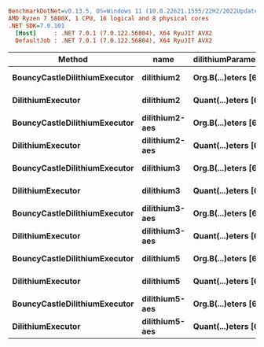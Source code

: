 ``` ini

BenchmarkDotNet=v0.13.5, OS=Windows 11 (10.0.22621.1555/22H2/2022Update/SunValley2)
AMD Ryzen 7 5800X, 1 CPU, 16 logical and 8 physical cores
.NET SDK=7.0.101
  [Host]     : .NET 7.0.1 (7.0.122.56804), X64 RyuJIT AVX2
  DefaultJob : .NET 7.0.1 (7.0.122.56804), X64 RyuJIT AVX2


```
|                        Method |           name |  dilithiumParameters |      Mean |     Error |    StdDev |      Gen0 |     Gen1 | Allocated |
|------------------------------ |--------------- |--------------------- |----------:|----------:|----------:|----------:|---------:|----------:|
| **BouncyCastleDilithiumExecutor** |     **dilithium2** | **Org.B(...)eters [66]** |  **7.007 ms** | **0.0776 ms** | **0.0688 ms** |  **328.1250** |  **46.8750** |   **5.28 MB** |
|             **DilithiumExecutor** |     **dilithium2** | **Quant(...)eters [69]** |  **6.833 ms** | **0.0979 ms** | **0.0868 ms** |  **328.1250** |  **46.8750** |   **5.31 MB** |
| **BouncyCastleDilithiumExecutor** | **dilithium2-aes** | **Org.B(...)eters [66]** |  **9.750 ms** | **0.1089 ms** | **0.1019 ms** |  **437.5000** |  **62.5000** |   **7.07 MB** |
|             **DilithiumExecutor** | **dilithium2-aes** | **Quant(...)eters [69]** |  **6.288 ms** | **0.0784 ms** | **0.0654 ms** |  **390.6250** |  **46.8750** |   **6.23 MB** |
| **BouncyCastleDilithiumExecutor** |     **dilithium3** | **Org.B(...)eters [66]** | **11.564 ms** | **0.1319 ms** | **0.1234 ms** |  **531.2500** | **109.3750** |   **8.69 MB** |
|             **DilithiumExecutor** |     **dilithium3** | **Quant(...)eters [69]** | **11.231 ms** | **0.1884 ms** | **0.1671 ms** |  **531.2500** | **109.3750** |   **8.71 MB** |
| **BouncyCastleDilithiumExecutor** | **dilithium3-aes** | **Org.B(...)eters [66]** | **16.844 ms** | **0.3183 ms** | **0.2978 ms** |  **718.7500** | **125.0000** |  **11.47 MB** |
|             **DilithiumExecutor** | **dilithium3-aes** | **Quant(...)eters [69]** | **10.681 ms** | **0.1866 ms** | **0.1746 ms** |  **640.6250** | **125.0000** |  **10.24 MB** |
| **BouncyCastleDilithiumExecutor** |     **dilithium5** | **Org.B(...)eters [66]** | **16.362 ms** | **0.3112 ms** | **0.4561 ms** |  **718.7500** | **218.7500** |  **11.68 MB** |
|             **DilithiumExecutor** |     **dilithium5** | **Quant(...)eters [69]** | **15.951 ms** | **0.3084 ms** | **0.2408 ms** |  **718.7500** | **203.1250** |  **11.65 MB** |
| **BouncyCastleDilithiumExecutor** | **dilithium5-aes** | **Org.B(...)eters [66]** | **25.452 ms** | **0.4513 ms** | **0.6327 ms** | **1062.5000** | **281.2500** |  **17.01 MB** |
|             **DilithiumExecutor** | **dilithium5-aes** | **Quant(...)eters [69]** | **15.232 ms** | **0.3043 ms** | **0.2847 ms** |  **937.5000** | **250.0000** |  **14.96 MB** |
